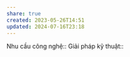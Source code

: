 ```yaml
---
share: true
created: 2023-05-26T14:51
updated: 2024-07-16T23:18
---
```

Nhu cầu công nghệ::
Giải pháp kỹ thuật::